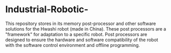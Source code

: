 # Industrial-Robotic-
This repository stores in its memory post-processor and other software solutions for the Hwashi robot (made in China). 
These post processors are a "framework" for adaptation to a specific robot. 
Post processors are designed to ensure the hardware and software compatibility of the robot with the software control environment and offline programming.
